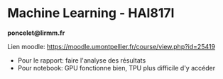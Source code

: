 <h1 id="machine-learning---hai817i">Machine Learning - HAI817I</h1>
<p><strong>poncelet@lirmm.fr</strong></p>
<p>Lien moodle: <a href="https://moodle.umontpellier.fr/course/view.php?id=25419" title="https://moodle.umontpellier.fr/course/view.php?id=25419">https://moodle.umontpellier.fr/course/view.php?id=25419</a></p>
<ul>
<li>Pour le rapport: faire l'analyse des résultats</li>
<li>Pour notebook: GPU fonctionne bien, TPU plus difficile d'y accéder</li>
</ul>

